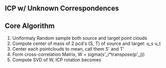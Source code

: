 ICP w/ Unknown Correspondences
-----------------------------


## Core Algorithm

1. Uniformaly Random sample both source and target point clouds 
2. Compute center of mass of 2 pcd's (S, T) of source and target:  u_s u_t
3. Center each pointclouds to mean, call them S' and T'
4. Form cross-correlation Matrix, W = sigma(s'_i*transpose(p'_j))
5. Compute SVD of W, ICP rotation becomes 
